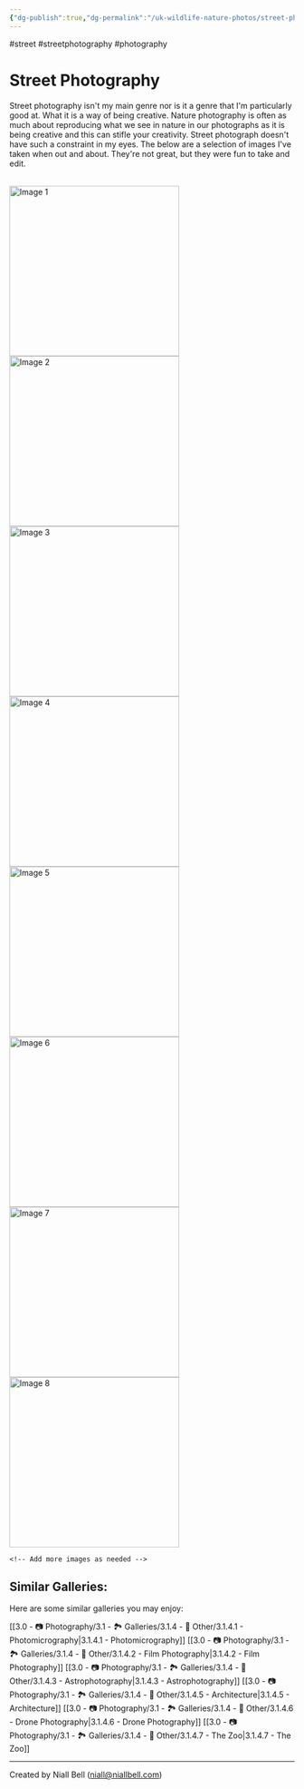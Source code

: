 ```yaml
---
{"dg-publish":true,"dg-permalink":"/uk-wildlife-nature-photos/street-photography/","permalink":"/uk-wildlife-nature-photos/street-photography/","title":"Street Photography","tags":["photography","streetphotography"],"noteIcon":null,"created":"2024-04-17T21:13:47.000+01:00","updated":"2024-05-03T13:03:03.000+01:00"}
---
```


#street #streetphotography #photography 
# Street Photography

Street photography isn't my main genre nor is it a genre that I'm particularly good at. What it is a way of being creative. Nature photography is often as much about reproducing what we see in nature in our photographs as it is being creative and this can stifle your creativity. Street photograph doesn't have such a constraint in my eyes. The below are a selection of images I've taken when out and about. They're not great, but they were fun to take and edit.


<br>
<div class="gallery">
    <a href="https://i.imgur.com/7eKn5qJ.jpeg" data-fancybox="gallery">
        <img src="https://i.imgur.com/7eKn5qJ.jpeg" alt="Image 1" width="300">
    </a>
    <a href="https://i.imgur.com/WSyh7lo.jpeg" data-fancybox="gallery">
        <img src="https://i.imgur.com/WSyh7lo.jpeg" alt="Image 2" width="300">
    </a>
    <a href="https://i.imgur.com/8NI4i7L.jpeg" data-fancybox="gallery">
        <img src="https://i.imgur.com/8NI4i7L.jpeg" alt="Image 3" width="300">
    </a>
    <a href="https://i.imgur.com/8P7VKtM.jpeg" data-fancybox="gallery">
        <img src="https://i.imgur.com/8P7VKtM.jpeg" alt="Image 4" width="300">
    </a>
    <a href="https://i.imgur.com/GRmUryA.jpeg" data-fancybox="gallery">
        <img src="https://i.imgur.com/GRmUryA.jpeg" alt="Image 5" width="300">
    </a>
    <a href="https://i.imgur.com/hlCt6lr.jpeg" data-fancybox="gallery">
        <img src="https://i.imgur.com/hlCt6lr.jpeg" alt="Image 6" width="300">
    </a>
    <a href="https://i.imgur.com/zyV7S5Z.jpeg" data-fancybox="gallery">
        <img src="https://i.imgur.com/zyV7S5Z.jpeg" alt="Image 7" width="300">
    </a>
    <a href="https://i.imgur.com/qDChCTX.jpeg" data-fancybox="gallery">
        <img src="https://i.imgur.com/qDChCTX.jpeg" alt="Image 8" width="300">
    </a>

    <!-- Add more images as needed -->
</div>


## Similar Galleries:

Here are some similar galleries you may enjoy:

[[3.0 - 📷 Photography/3.1 - 🏞️ Galleries/3.1.4 - 🚀 Other/3.1.4.1 - Photomicrography\|3.1.4.1 - Photomicrography]]
[[3.0 - 📷 Photography/3.1 - 🏞️ Galleries/3.1.4 - 🚀 Other/3.1.4.2 - Film Photography\|3.1.4.2 - Film Photography]]
[[3.0 - 📷 Photography/3.1 - 🏞️ Galleries/3.1.4 - 🚀 Other/3.1.4.3 - Astrophotography\|3.1.4.3 - Astrophotography]]
[[3.0 - 📷 Photography/3.1 - 🏞️ Galleries/3.1.4 - 🚀 Other/3.1.4.5 - Architecture\|3.1.4.5 - Architecture]]
[[3.0 - 📷 Photography/3.1 - 🏞️ Galleries/3.1.4 - 🚀 Other/3.1.4.6 - Drone Photography\|3.1.4.6 - Drone Photography]]
[[3.0 - 📷 Photography/3.1 - 🏞️ Galleries/3.1.4 - 🚀 Other/3.1.4.7 - The Zoo\|3.1.4.7 - The Zoo]]



---
Created by Niall Bell (niall@niallbell.com)